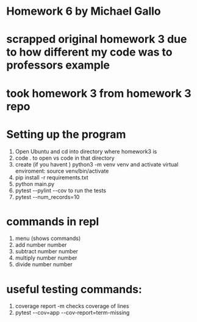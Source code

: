 # Homework 6 by Michael Gallo

# scrapped original homework 3 due to how different my code was to professors example

# took homework 3 from homework 3 repo

# Setting up the program
1. Open Ubuntu and cd into directory where homework3 is
2. code . to open vs code in that directory
3. create (if you havent ) python3 -m venv venv and activate virtual enviroment: source venv/bin/activate
4. pip install -r requirements.txt
5. python main.py 
6. pytest --pylint --cov to run the tests
7. pytest --num_records=10

# commands in repl
1. menu (shows commands)
2. add number number
3. subtract number number
4. multiply number number
5. divide number number
   

# useful testing commands:
1. coverage report -m checks coverage of lines
2. pytest --cov=app --cov-report=term-missing
